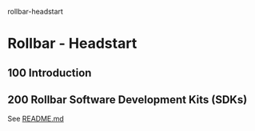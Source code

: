 rollbar-headstart
# Rollbar - Headstart

## 100 Introduction

## 200 Rollbar Software Development Kits (SDKs)

See [README.md](./200/README.md)

